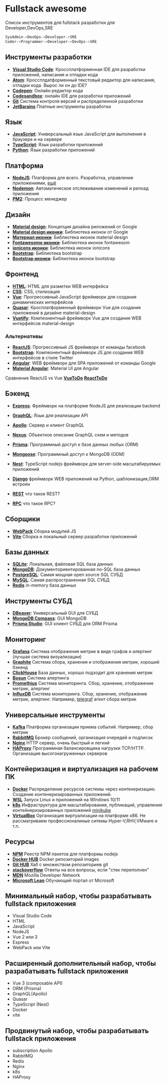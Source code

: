 # Fullstack awesome
Список инструментов для fullstack разработки для Developer,DevOps,SRE
```bash
SysAdmin->DevOps->Developer->SRE
Coder->Programmer->Developer->DevOps->SRE
```
## Инструменты разработки

- [**Visual Studio Code**](https://code.visualstudio.com): Кроссплатформенная IDE для разработки приложений, написания и отладки кода
- [**Atom**](https://github.com/atom/atom): Кроссплдатформенный текстовый редактор для написания, отладки кода. Вырос ли он до IDE?
- [**Codepen**](https://codepen.io): Онлайн редактор кода
- [**Codesandbox**](https://codesandbox.io): онлайн IDE для разработки приложений
- [**Git**](https://git-scm.com/) Система контроля версий и распределенной разработки
- [**JetBarains**](https://www.jetbrains.com) Платные инструменты разработки

## Язык
- [**JavaScript**](https://developer.mozilla.org/ru/docs/Web/JavaScript): Универсальный язык JavaScript для выполнения в браузере и на сервере
- [**TypeScript**](https://www.typescriptlang.org): Язык разработки приложений
- [**Python**](https://www.python.org): Язык разработки приложений

## Платформа
- [**NodeJS**](https://nodejs.org): Платформа для всего. Разработка, управление приложениями, [ещё](https://nodejs.dev)
- [**Nodemon**](https://nodemon.io): Автоматическое отслеживание изменений и релоад приложения
- [**PM2**](https://pm2.io): Процесс менеджер

## Дизайн
 - [**Material design**](https://material.io): Концепция дизайна риложений от Google
 - [**Material design иконки**](https://fonts.google.com/icons): Библиотека иконок от Google
 - [**Материал иконки**](https://pictogrammers.com/library/mdi): Библиотека иконок material design
 - [**Fontawesome иконки**](https://fontawesome.ru/all-icons): Библиотека иконок fontawesom
 - [**ionicons иконки**](https://ionic.io/ionicons): Библиотека иконок ionicons
 - [**Bootstrap**](https://getbootstrap.com): Библиотека bootstrap
 - [**Bootstrap иконки**](https://icons.bootstrap-5.ru): Библиотека иконок bootstrap
 
  
## Фронтенд
- [**HTML**](https://developer.mozilla.org/ru/docs/Web/HTML): HTML для разметки WEB интерфейса
- [**CSS**](https://developer.mozilla.org/ru/docs/Web/CSS): CSS, стилизация
- [**Vue**](https://vuejs.org): Прогрессивный JavaScript фреймворк для создания динамических интерфейсов
- [**Quasar**](https://quasar.dev): Кросплатформенный фреймворк Vue для создания приложений в дизайне material-design 
- [**Vuetify**](https://vuetifyjs.com): Компеонентный фреймворк Vue для создания WEB интерфейсов material-design


### Альтернативы
- [**ReactJS**](https://react.dev): Прогрессивный JS фреймворк от команды facebook
- [**Bootstrap**](https://getbootstrap.com): Компеонентный фреймворк JS для создания WEB интерфейсов в стиле Twitter
- [**Angular**](https://angular.io): WEB фреймворк для SPA приложений от команды Google
- [**Material Angular**](https://material.angularjs.org): Material UI для Angular

Сравнение ReactJS vs Vue [**VueToDo**](https://github.com/sunil-sandhu/vue-todo)  [**ReactToDo**](https://github.com/sunil-sandhu/react-todo) 

## Бэкенд
- [**Express**](https://expressjs.com): Фреймворк на платформе NodeJS для реализации backend
- [**GraphQL**](https://graphql.org): Язык для реализации API
- [**Apollo**](https://www.apollographql.com): Сервер и клиент GraphQL
- [**Nexus**](https://nexusjs.org): Объектное описание GraphQL схем и методов  
- [**Prisma**](https://www.prisma.io): Программный доступ к базе данных любых (ORM)
- [**Mongoose**](https://mongoosejs.com/): Программный доступ к MongoDB (ODM)
- [**Nest**](https://nestjs.com/): TypeScript nodejs фреймворк для server-side масштабируемых приложений
- [**Django**](https://www.djangoproject.com/) фреймворк WEB приложений на Python, шаблонизация,ORM встроен

- [**REST**](https://ru.wikipedia.org/wiki/REST) что такое REST?
- [**RPC**](https://ru.wikipedia.org/wiki/Удалённый_вызов_процедур) что такое RPC?



## Сборщики
- [**WebPack**](https://webpack.js.org) Сборка модулей JS
- [**Vite**](https://vitejs.ru) Сборка и локальный сервер разработки приложений

## Базы данных
- [**SQLite**](https://www.sqlite.org): Локальная, файловая SQL база данных
- [**MongoDB**](https://www.mongodb.com): Документориентированная no-SQL база данных
- [**PostgreSQL**](https://www.postgresql.org): Самая мощная open source SQL СУБД
- [**MySQL**](https://www.mysql.com/): Самая распространенная SQL СУБД
- [**Redis**](https://redis.io) in-memory база данных

## Инструменты СУБД
- [**DBeaver**](https://dbeaver.io): Универсальный GUI для СУБД
- [**MongoDB Compass**](https://www.mongodb.com/products/compass): GUI MongoDB
- [**Prisma Studio**](https://www.prisma.io/studio): GUI клиент СУБД для ORM Prisma

## Мониторинг
- [**Grafana**](https://grafana.com) Система отображения метрик в виде графов и алертинг (лучшая система визуализации)
- [**Graphite**](https://graphiteapp.org) Система сбора, хранения и отображения метрик, хороший бэкенд
- [**ClickHouse**](https://clickhouse.com) База данных, хорошо подходит для хранения метрик
- [**Bosun**](https://bosun.org) Система алертинга
- [**Promethius**](https://prometheus.io) Система мониторинга. Сбор, хранение, отображение метрик, алертинг
- [**InfluxDB**](https://www.influxdata.com) Система мониторинга. Сбор, хранение, отображение метрик, алертинг. Например, [telegraf](https://www.influxdata.com/time-series-platform/telegraf/) агент сбора метрик

## Универсальные инструменты
- [**Kafka**](https://kafka.apache.org) Платформа организации приема событий. Например, сбор метрик
- [**RabbitMQ**](https://www.rabbitmq.com) Брокер сообщений, организация очередей и подписок
- [**Nginx**](https://nginx.org) HTTP сервер, очень быстрый и легкий
- [**HAProxy**](https://www.haproxy.org) Программная балансировщика нагрузки TCP/HTTP. Организация высогонагруженных серверов

## Контейеризация и виртуализация на рабочем ПК
- [**Docker**](https://www.docker.com) Распределение ресурсов системы через контенеризацию. Создание контенеризированных приложений.
- [**WSL**](https://learn.microsoft.com/ru-ru/windows/wsl/install) Запуск Linux и приложений на WIndows  10/11
- [**k8s**](https://kubernetes.io) Инфраструктура для масштабирования, публикаций, управления контейнеризированных приложений [minikube](https://kubernetes.io/ru/docs/setup/learning-environment/minikube)
- [**VirtualBox**](https://www.virtualbox.org) Организация виртуализации на платформе x86. Не рассматриваем профессионалиные ситемы Hyper-V,RHV,VMware и т.п.

## Ресурсы
- [**NPM**](https://www.npmjs.com) Реестр NPM пакетов для платформы nodejs
- [**Docker HUB**](https://hub.docker.com) Docker репозиторий images
- [**Git HUB**](https://github.com) Хаб с множеством репозиториев git
- [**stackoverflow**](https://stackoverflow.com) Ответы на все вопросы, если "стек переполнен"
- [**MDN**](https://developer.mozilla.org) Mozilla Developer Network
- [**Microsoft Lean**](https://learn.microsoft.com) Обучающий портал от Microsoft

## Минимальный набор, чтобы разрабатывать fullstack приложения
- Visual Studio Code
- HTML
- JavaScript
- NodeJS
- Vue 2 или 3
- Express
- WebPack или Vite
## Расширенный дополнительный набор, чтобы разрабатывать fullstack приложения
- Vue 3 (composable API)
- ORM (Prisma)
- GraphQL(Apollo)
- Quasar
- TypeScript (Nest)
- Docker
- vite
## Продвинутый набор, чтобы разрабатывать fullstack приложения
- subscription Apollo
- RabbitMQ
- Redis
- Nginx
- k8s
- HAProxy


